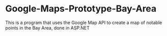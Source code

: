 # Google-Maps-Prototype-Bay-Area
This is a program that uses the Google Map API to create a map of notable points in the Bay Area, done in ASP.NET

